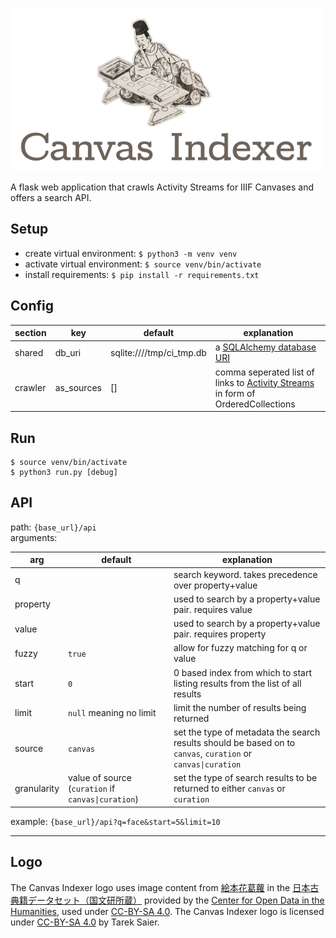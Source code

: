 ![Canvas Indexer](logo_500px.png)

A flask web application that crawls Activity Streams for IIIF Canvases and offers a search API.

## Setup

* create virtual environment: `$ python3 -m venv venv`
* activate virtual environment: `$ source venv/bin/activate`
* install requirements: `$ pip install -r requirements.txt`

## Config

section | key | default | explanation
------- | --- | ------- | -----------
shared | db\_uri | sqlite:////tmp/ci\_tmp.db | a [SQLAlchemy database URI](http://docs.sqlalchemy.org/en/latest/core/engines.html#database-urls)
crawler | as\_sources | [] | comma seperated list of links to [Activity Streams](https://www.w3.org/TR/activitystreams-core/) in form of OrderedCollections

## Run

    $ source venv/bin/activate
    $ python3 run.py [debug]

## API

path: `{base_url}/api`  
arguments:

arg | default | explanation
--- | -------- | -----------
q |  | search keyword. takes precedence over property+value
property |  | used to search by a property+value pair. requires value
value |  | used to search by a property+value pair. requires property
fuzzy | `true` | allow for fuzzy matching for q or value
start | `0` | 0 based index from which to start listing results from the list of all results
limit | `null` meaning no limit | limit the number of results being returned
source | `canvas` | set the type of metadata the search results should be based on to `canvas`, `curation` or `canvas\|curation`
granularity | value of source (`curation` if `canvas\|curation`) | set the type of search results to be returned to either `canvas` or `curation`

example: `{base_url}/api?q=face&start=5&limit=10`

- - -

## Logo
The Canvas Indexer logo uses image content from [絵本花葛蘿](http://codh.rois.ac.jp/pmjt/book/200015291/) in the [日本古典籍データセット（国文研所蔵）](http://codh.rois.ac.jp/pmjt/book/) provided by the [Center for Open Data in the Humanities](http://codh.rois.ac.jp/), used under [CC-BY-SA 4.0](http://creativecommons.org/licenses/by-sa/4.0/).
The Canvas Indexer logo is licensed under [CC-BY-SA 4.0](http://creativecommons.org/licenses/by-sa/4.0/) by Tarek Saier.

